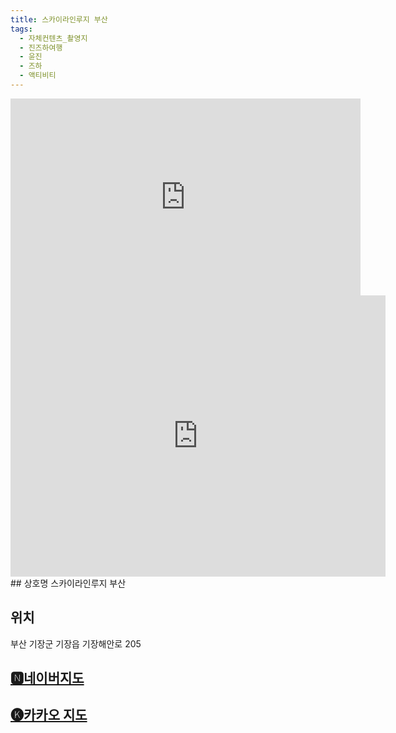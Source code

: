 ```yaml
---
title: 스카이라인루지 부산
tags:
  - 자체컨텐츠_촬영지
  - 진즈하여행
  - 윤진
  - 즈하
  - 액티비티
---
```

<iframe width="560" height="315" src="https://www.youtube.com/embed/fdGT48DUnl8?si=-4_tKk8FMzJMZz-B" title="YouTube video player" frameborder="0" allow="accelerometer; autoplay; clipboard-write; encrypted-media; gyroscope; picture-in-picture; web-share" referrerpolicy="strict-origin-when-cross-origin" allowfullscreen></iframe>

<iframe src="https://www.google.com/maps/embed?pb=!1m18!1m12!1m3!1d3260.485749005726!2d129.21766501331626!3d35.19436775644809!2m3!1f0!2f0!3f0!3m2!1i1024!2i768!4f13.1!3m3!1m2!1s0x35688d175ab39ffb%3A0x4f1602087d5cf8e7!2z7Iqk7Lm07J2065287J24IOujqOyngCDrtoDsgrA!5e0!3m2!1sko!2skr!4v1741356228010!5m2!1sko!2skr" width="600" height="450" style="border:0;" allowfullscreen="" loading="lazy" referrerpolicy="no-referrer-when-downgrade"></iframe>
## 상호명
스카이라인루지 부산

## 위치
부산 기장군 기장읍 기장해안로 205


## [🅽네이버지도](https://naver.me/IDFUcLWo)

## [🅚카카오 지도](https://place.map.kakao.com/404134034)